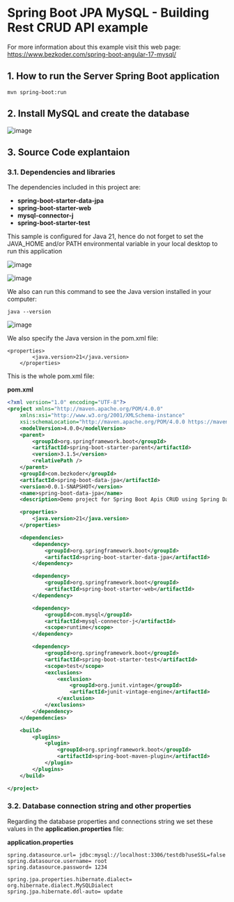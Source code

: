 # Spring Boot JPA MySQL - Building Rest CRUD API example

For more information about this example visit this web page: https://www.bezkoder.com/spring-boot-angular-17-mysql/

## 1. How to run the Server Spring Boot application
```
mvn spring-boot:run
```

## 2. Install MySQL and create the database

![image](https://github.com/luiscoco/CRUD_Sample1_spring-boot-mysql-server/assets/32194879/06a7fe8d-79bf-4638-b1f3-72488dc0a931)

## 3. Source Code explantaion

### 3.1. Dependencies and libraries

The dependencies included in this project are:

- **spring-boot-starter-data-jpa**
- **spring-boot-starter-web**
- **mysql-connector-j**
- **spring-boot-starter-test**

This sample is configured for Java 21, hence do not forget to set the JAVA_HOME and/or PATH environmental variable in your local desktop to run this application 

![image](https://github.com/luiscoco/CRUD_Sample1_spring-boot-mysql-server/assets/32194879/14d45f0d-c62e-4718-98fa-91618f770abe)

![image](https://github.com/luiscoco/CRUD_Sample1_spring-boot-mysql-server/assets/32194879/80386f51-a518-4256-b9f4-e51affab94b1)

We also can run this command to see the Java version installed in your computer:

```
java --version
```

![image](https://github.com/luiscoco/CRUD_Sample1_spring-boot-mysql-server/assets/32194879/47e181c6-f669-4c4b-af07-d480d428cbae)

We also specify the Java version in the pom.xml file:

```
<properties>
		<java.version>21</java.version>
	</properties>
```

This is the whole pom.xml file:

**pom.xml**

```xml
<?xml version="1.0" encoding="UTF-8"?>
<project xmlns="http://maven.apache.org/POM/4.0.0"
	xmlns:xsi="http://www.w3.org/2001/XMLSchema-instance"
	xsi:schemaLocation="http://maven.apache.org/POM/4.0.0 https://maven.apache.org/xsd/maven-4.0.0.xsd">
	<modelVersion>4.0.0</modelVersion>
	<parent>
		<groupId>org.springframework.boot</groupId>
		<artifactId>spring-boot-starter-parent</artifactId>
		<version>3.1.5</version>
		<relativePath />
	</parent>
	<groupId>com.bezkoder</groupId>
	<artifactId>spring-boot-data-jpa</artifactId>
	<version>0.0.1-SNAPSHOT</version>
	<name>spring-boot-data-jpa</name>
	<description>Demo project for Spring Boot Apis CRUD using Spring Data JPA</description>

	<properties>
		<java.version>21</java.version>
	</properties>

	<dependencies>
		<dependency>
			<groupId>org.springframework.boot</groupId>
			<artifactId>spring-boot-starter-data-jpa</artifactId>
		</dependency>

		<dependency>
			<groupId>org.springframework.boot</groupId>
			<artifactId>spring-boot-starter-web</artifactId>
		</dependency>

		<dependency>
			<groupId>com.mysql</groupId>
			<artifactId>mysql-connector-j</artifactId>
			<scope>runtime</scope>
		</dependency>

		<dependency>
			<groupId>org.springframework.boot</groupId>
			<artifactId>spring-boot-starter-test</artifactId>
			<scope>test</scope>
			<exclusions>
				<exclusion>
					<groupId>org.junit.vintage</groupId>
					<artifactId>junit-vintage-engine</artifactId>
				</exclusion>
			</exclusions>
		</dependency>
	</dependencies>

	<build>
		<plugins>
			<plugin>
				<groupId>org.springframework.boot</groupId>
				<artifactId>spring-boot-maven-plugin</artifactId>
			</plugin>
		</plugins>
	</build>

</project>
```

### 3.2. Database connection string and other properties 

Regarding the database properties and connections string we set these values in the **application.properties** file:

**application.properties**

```
spring.datasource.url= jdbc:mysql://localhost:3306/testdb?useSSL=false
spring.datasource.username= root
spring.datasource.password= 1234

spring.jpa.properties.hibernate.dialect= org.hibernate.dialect.MySQLDialect
spring.jpa.hibernate.ddl-auto= update
```
